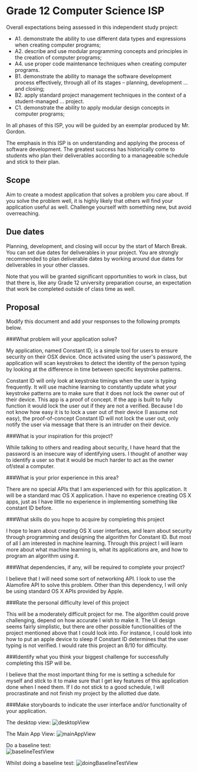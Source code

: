 # Grade 12 Computer Science ISP

Overall expectations being assessed in this independent study project:

* A1. 	demonstrate the ability to use different data types and expressions when creating computer programs;
* A2. 	describe and use modular programming concepts and principles in the creation of computer programs;
* A4. 	use proper code maintenance techniques when creating computer programs.
* B1. 	demonstrate the ability to manage the software development process effectively, through all of its stages – planning, development ... and closing;
* B2. 	apply standard project management techniques in the context of a student-managed ... project.
* C1. 	demonstrate the ability to apply modular design concepts in computer programs;

In all phases of this ISP, you will be guided by an exemplar produced by Mr. Gordon.

The emphasis in this ISP is on understanding and applying the process of software development. The greatest success has historically come to students who plan their deliverables according to a manageeable schedule and stick to their plan.

## Scope

Aim to create a modest application that solves a problem you care about. If you solve the problem well, it is highly likely that others will find your application useful as well. Challenge yourself with something new, but avoid overreaching.

## Due dates

Planning, development, and closing will occur by the start of March Break. You can set due dates for deliverables in your project. You are strongly recommended to plan deliverable dates by working around due dates for deliverables in your other classes.

Note that you will be granted significant opportunities to work in class, but that there is, like any Grade 12 university preparation course, an expectation that work be completed outside of class time as well.

## Proposal

Modify this document and add your responses to the following prompts below.

###What problem will your application solve?

My application, named Constant ID, is a simple tool for users to ensure security on their OSX device. Once activated using the user's password, the application will scan keystrokes to detect the identity of the person typing by looking at the difference in time between specific keystroke patterns. 

Constant ID will only look at keystroke timings when the user is typing frequently. It will use machine learning to constantly update what your keystroke patterns are to make sure that it does not lock the owner out of their device. This app is a proof of concept. If the app is built to fully function it would lock the user out if they are not a verified. Because I do not know how easy it is to lock a user out of their device (I assume not easy), the proof-of-concept Constant ID will not lock the user out, only notify the user via message that there is an intruder on their device.

###What is your inspiration for this project?

While talking to others and reading about security, I have heard that the password is an insecure way of identifying users. I thought of another way to identify a user so that it would be much harder to act as the owner of/steal a computer.

###What is your prior experience in this area?

There are no special APIs that I am experienced with for this application. It will be a standard mac OS X application. I have no experience creating OS X apps, just as I have little no experience in implementing something like constant ID before. 

###What skills do you hope to acquire by completing this project

I hope to learn about creating OS X user interfaces, and learn about security through programming and designing the algorithm for Constant ID. But most of all I am interested in machine learning. Through this project I will learn more about what machine learning is, what its applications are, and how to program an algorithm using it.

###What dependencies, if any, will be required to complete your project?

I believe that I will need some sort of networking API. I look to use the Alamofire API to solve this problem. Other than this dependency, I will only be using standard OS X APIs provided by Apple.

###Rate the personal difficulty level of this project

This will be a moderately difficult project for me. The algorithm could prove challenging, depend on how accurate I wish to make it. The UI design seems fairly simplistic, but there are other possible functionalities of the project mentioned above that I could look into. For instance, I could look into how to put an apple device to sleep if Constant ID determines that the user typing is not verified. I would rate this project an 8/10 for difficulty.

###Identify what you think your biggest challenge for successfully completing this ISP will be.

I believe that the most important thing for me is setting a schedule for myself and stick to it to make sure that I get key features of this application done when I need them. If I do not stick to a good schedule, I will procrastinate and not finish my project by the allotted due date.

###Make storyboards to indicate the user interface and/or functionality of your application.

The desktop view:
![desktopView](https://github.com/jeffreygoldsmith/ics4u-isp-constantid/blob/master/Desktop%20View.png?raw=true)  

The Main App View:
![mainAppView](https://github.com/jeffreygoldsmith/ics4u-isp-constantid/blob/master/Main%20App%20View.png?raw=true)  

Do a baseline test:  
![baselineTestView](https://github.com/jeffreygoldsmith/ics4u-isp-constantid/blob/master/Do%20a%20baseline%20test%20view.png?raw=true)  

Whilst doing a baseline test:
![doingBaselineTestView](https://github.com/jeffreygoldsmith/ics4u-isp-constantid/blob/master/Doing%20baseline%20test%20view.png?raw=true)



